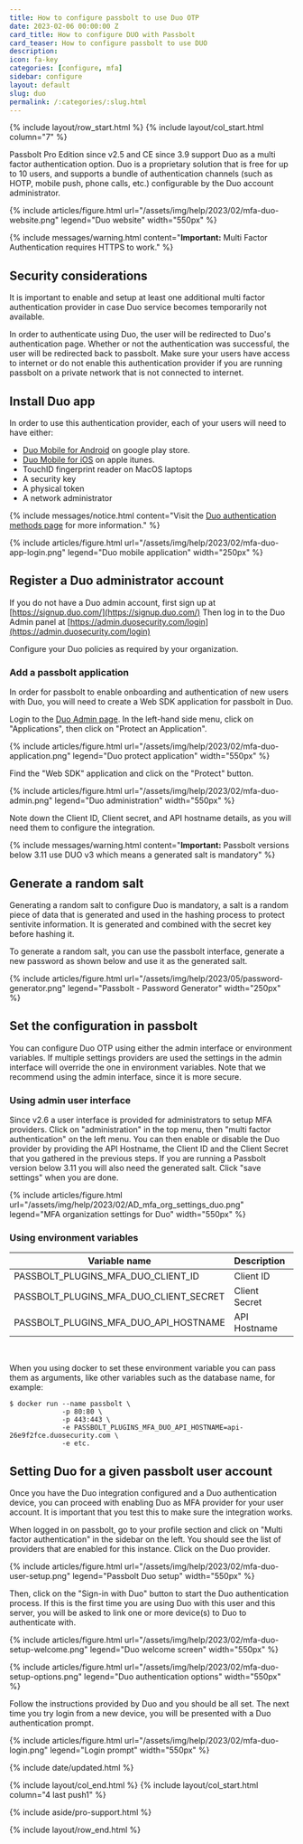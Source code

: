 ```yaml
---
title: How to configure passbolt to use Duo OTP
date: 2023-02-06 00:00:00 Z
card_title: How to configure DUO with Passbolt
card_teaser: How to configure passbolt to use DUO
description: 
icon: fa-key
categories: [configure, mfa]
sidebar: configure
layout: default
slug: duo
permalink: /:categories/:slug.html
---
```


{% include layout/row_start.html %}
{% include layout/col_start.html column="7" %}

Passbolt Pro Edition since v2.5 and CE since 3.9 support Duo as a multi factor authentication option.
Duo is a proprietary solution that is free for up to 10 users, and supports a bundle
of authentication channels (such as HOTP, mobile push, phone calls, etc.) configurable
by the Duo account administrator.

{% include articles/figure.html
    url="/assets/img/help/2023/02/mfa-duo-website.png"
    legend="Duo website"
    width="550px"
%}

{% include messages/warning.html
    content="**Important:** Multi Factor Authentication requires HTTPS to work."
%}

## Security considerations

It is important to enable and setup at least one additional multi factor authentication 
provider in case Duo service becomes temporarily not available.

In order to authenticate using Duo, the user will be redirected to Duo's authentication
page. Whether or not the authentication was successful, the user will be redirected back
to passbolt. Make sure your users have access to internet or do
not enable this authentication provider if you are running passbolt on a private network
that is not connected to internet.

## Install Duo app

In order to use this authentication provider, each of your users will need to have either:
- [Duo Mobile for Android](https://play.google.com/store/apps/details?id=com.duosecurity.duomobile&hl=en) on google play store.
- [Duo Mobile for iOS](https://itunes.apple.com/us/app/duo-mobile/id422663827?mt=8) on apple itunes.
- TouchID fingerprint reader on MacOS laptops
- A security key
- A physical token
- A network administrator

{% include messages/notice.html
    content="Visit the [Duo authentication methods page](https://duo.com/product/multi-factor-authentication-mfa/authentication-methods) for more information."
%}

{% include articles/figure.html
    url="/assets/img/help/2023/02/mfa-duo-app-login.png"
    legend="Duo mobile application"
    width="250px"
%}

## Register a Duo administrator account

If you do not have a Duo admin account, first sign up at [https://signup.duo.com/](https://signup.duo.com/)
Then log in to the Duo Admin panel at [https://admin.duosecurity.com/login](https://admin.duosecurity.com/login)

Configure your Duo policies as required by your organization.

### Add a passbolt application 

In order for passbolt to enable onboarding and authentication of new users with Duo,
you will need to create a Web SDK application for passbolt in Duo.

Login to the [Duo Admin page](https://admin.duosecurity.com/login).
In the left-hand side menu, click on "Applications", then click on "Protect an Application".

{% include articles/figure.html
    url="/assets/img/help/2023/02/mfa-duo-application.png"
    legend="Duo protect application"
    width="550px"
%}

Find the "Web SDK" application and click on the "Protect" button.

{% include articles/figure.html
    url="/assets/img/help/2023/02/mfa-duo-admin.png"
    legend="Duo administration"
    width="550px"
%}

Note down the Client ID, Client secret, and API hostname details, as you will need them to configure the integration.

{% include messages/warning.html
    content="**Important:** Passbolt versions below 3.11 use DUO v3 which means a generated salt is mandatory"
%}
## Generate a random salt

Generating a random salt to configure Duo is mandatory, a salt is a random piece of data that is generated and used in the hashing process to protect sentivite information. It is generated and combined with the secret key before hashing it.

To generate a random salt, you can use the passbolt interface, generate a new password as shown below and use it as the generated salt. 

{% include articles/figure.html
    url="/assets/img/help/2023/05/password-generator.png"
    legend="Passbolt - Password Generator"
    width="250px"
%}


## Set the configuration in passbolt

You can configure Duo OTP using either the admin interface or environment variables. 
If multiple settings providers are used the settings in the admin interface will override the one in environment 
variables. Note that we recommend using the admin interface, since it is more secure.

### Using admin user interface

Since v2.6 a user interface is provided for administrators to setup MFA providers.
Click on "administration" in the top menu, then "multi factor authentication" on the left menu.
You can then enable or disable the Duo provider by providing the API Hostname, the Client ID and the Client Secret that you gathered in the previous steps. If you are running a Passbolt version below 3.11 you will also need the generated salt. Click "save settings" when you are done.

{% include articles/figure.html
    url="/assets/img/help/2023/02/AD_mfa_org_settings_duo.png"
    legend="MFA organization settings for Duo"
    width="550px"
%}

### Using environment variables

<table class="table-parameters">
<thead>
    <tr>
        <th>Variable name</th>
        <th>Description</th>
        <th>Type</th>
    </tr>
</thead>
<tbody>
    <tr>
        <td>PASSBOLT_PLUGINS_MFA_DUO_CLIENT_ID</td>
        <td>Client ID</td>
        <td>string</td>
    </tr>
    <tr>
        <td>PASSBOLT_PLUGINS_MFA_DUO_CLIENT_SECRET</td>
        <td>Client Secret</td>
        <td>string</td>
    </tr>
    <tr>
        <td>PASSBOLT_PLUGINS_MFA_DUO_API_HOSTNAME</td>
        <td>API Hostname</td>
        <td>string</td>
    </tr>
</tbody>
</table>
<br>

When you using docker to set these environment variable you can pass them as arguments,
like other variables such as the database name, for example:

```
$ docker run --name passbolt \
             -p 80:80 \
             -p 443:443 \
             -e PASSBOLT_PLUGINS_MFA_DUO_API_HOSTNAME=api-26e9f2fce.duosecurity.com \
             -e etc.
```

## Setting Duo for a given passbolt user account

Once you have the Duo integration configured and a Duo authentication device, you can proceed
with enabling Duo as MFA provider for your user account. It is important that you test this to
make sure the integration works.

When logged in on passbolt, go to your profile section and click on "Multi factor authentication"
in the sidebar on the left. You should see the list of providers that are enabled for this instance.
Click on the Duo provider.

{% include articles/figure.html
    url="/assets/img/help/2023/02/mfa-duo-user-setup.png"
    legend="Passbolt Duo setup"
    width="550px"
%}

Then, click on the "Sign-in with Duo" button to start the Duo authentication process. If this is
the first time you are using Duo with this user and this server, you will be asked to link one or
more device(s) to Duo to authenticate with.

{% include articles/figure.html
    url="/assets/img/help/2023/02/mfa-duo-setup-welcome.png"
    legend="Duo welcome screen"
    width="550px"
%}

{% include articles/figure.html
    url="/assets/img/help/2023/02/mfa-duo-setup-options.png"
    legend="Duo authentication options"
    width="550px"
%}

Follow the instructions provided by Duo and you should be all set.
The next time you try login from a new device, you will be presented with a Duo 
authentication prompt.

{% include articles/figure.html
    url="/assets/img/help/2023/02/mfa-duo-login.png"
    legend="Login prompt"
    width="550px"
%}

{% include date/updated.html %}

{% include layout/col_end.html %}
{% include layout/col_start.html column="4 last push1" %}

{% include aside/pro-support.html %}

{% include layout/row_end.html %}
